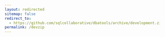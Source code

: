 ```yaml
---
layout: redirected
sitemap: false
redirect_to:
  - https://github.com/sqlcollaborative/dbatools/archive/development.zip
permalink: /devzip
---
```

